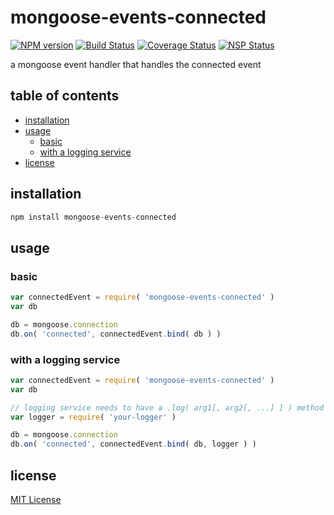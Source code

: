 # mongoose-events-connected
[![NPM version][npm-image]][npm-url] [![Build Status][travis-image]][travis-url] [![Coverage Status][coveralls-image]][coveralls-url] [![NSP Status][nsp-image]][nsp-url]

a mongoose event handler that handles the connected event

## table of contents
* [installation](#installation)
* [usage](#usage)
    * [basic](#basic)
    * [with a logging service](#with-a-logging-service)
* [license](#license)

## installation
```javascript
npm install mongoose-events-connected
```

## usage
### basic
```javascript
var connectedEvent = require( 'mongoose-events-connected' )
var db

db = mongoose.connection
db.on( 'connected', connectedEvent.bind( db ) )
```

### with a logging service
```javascript
var connectedEvent = require( 'mongoose-events-connected' )
var db

// logging service needs to have a .log( arg1[, arg2[, ...] ] ) method
var logger = require( 'your-logger' )

db = mongoose.connection
db.on( 'connected', connectedEvent.bind( db, logger ) )
```

## license
[MIT License][mit-license]

[coveralls-image]: https://coveralls.io/repos/github/mongoose-events/connected/badge.svg?branch=master
[coveralls-url]: https://coveralls.io/github/mongoose-events/connected?branch=master
[mit-license]: https://raw.githubusercontent.com/mongoose-events/connected/master/license.txt
[npm-image]: https://img.shields.io/npm/v/mongoose-events-connected.svg
[npm-url]: https://www.npmjs.com/package/mongoose-events-connected
[nsp-image]: https://nodesecurity.io/orgs/mongoose-events/projects/6091d0f1-9b8e-44c4-af64-a14cecd02a21/badge
[nsp-url]: https://nodesecurity.io/orgs/mongoose-events/projects/6091d0f1-9b8e-44c4-af64-a14cecd02a21
[travis-image]: https://travis-ci.org/mongoose-events/connected.svg?branch=master
[travis-url]: https://travis-ci.org/mongoose-events/connected
